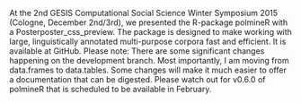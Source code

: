 
At the 2nd GESIS Computational Social Science Winter Symposium 2015 (Cologne, December 2nd/3rd),
we presented the R-package polmineR with a Posterposter_css_preview. The package is designed to make
working with large, linguistically annotated multi-purpose corpora fast and efficient. It is available at GitHub.
Please note: There are some significant changes happening on the development branch. Most importantly,
I am moving from data.frames to data.tables. Some changes will make it much easier to offer a documentation
that can be digested. Please watch out for v0.6.0 of polmineR that is scheduled to be available in February.
